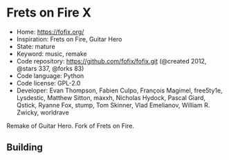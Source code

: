 # Frets on Fire X

- Home: https://fofix.org/
- Inspiration: Frets on Fire, Guitar Hero
- State: mature
- Keyword: music, remake
- Code repository: https://github.com/fofix/fofix.git (@created 2012, @stars 337, @forks 83)
- Code language: Python
- Code license: GPL-2.0
- Developer: Evan Thompson, Fabien Culpo, François Magimel, free5ty1e, Lysdestic, Matthew Sitton, maxxh, Nicholas Hydock, Pascal Giard, Qstick, Ryanne Fox, stump, Tom Skinner, Vlad Emelianov, William R. Zwicky, worldrave

Remake of Guitar Hero. Fork of Frets on Fire.

## Building
